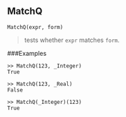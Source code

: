 ## MatchQ

``` 
MatchQ(expr, form)
``` 

> tests whether `expr` matches `form`.
 
###Examples
```  
>> MatchQ(123, _Integer)
True
	 
>> MatchQ(123, _Real)
False
	 
>> MatchQ(_Integer)(123)
True
```